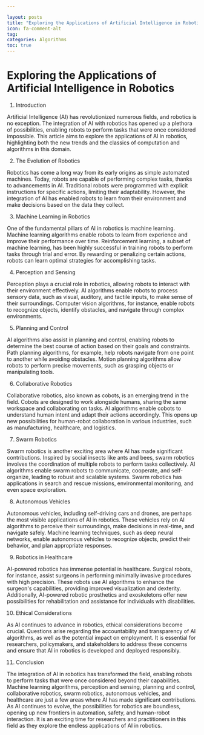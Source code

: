 ```yaml
---

layout: posts
title: "Exploring the Applications of Artificial Intelligence in Robotics"
icon: fa-comment-alt
tag:      
categories: Algorithms
toc: true
---
```




# Exploring the Applications of Artificial Intelligence in Robotics

1. Introduction

Artificial Intelligence (AI) has revolutionized numerous fields, and robotics is no exception. The integration of AI with robotics has opened up a plethora of possibilities, enabling robots to perform tasks that were once considered impossible. This article aims to explore the applications of AI in robotics, highlighting both the new trends and the classics of computation and algorithms in this domain.

2. The Evolution of Robotics

Robotics has come a long way from its early origins as simple automated machines. Today, robots are capable of performing complex tasks, thanks to advancements in AI. Traditional robots were programmed with explicit instructions for specific actions, limiting their adaptability. However, the integration of AI has enabled robots to learn from their environment and make decisions based on the data they collect.

3. Machine Learning in Robotics

One of the fundamental pillars of AI in robotics is machine learning. Machine learning algorithms enable robots to learn from experience and improve their performance over time. Reinforcement learning, a subset of machine learning, has been highly successful in training robots to perform tasks through trial and error. By rewarding or penalizing certain actions, robots can learn optimal strategies for accomplishing tasks.

4. Perception and Sensing

Perception plays a crucial role in robotics, allowing robots to interact with their environment effectively. AI algorithms enable robots to process sensory data, such as visual, auditory, and tactile inputs, to make sense of their surroundings. Computer vision algorithms, for instance, enable robots to recognize objects, identify obstacles, and navigate through complex environments.

5. Planning and Control

AI algorithms also assist in planning and control, enabling robots to determine the best course of action based on their goals and constraints. Path planning algorithms, for example, help robots navigate from one point to another while avoiding obstacles. Motion planning algorithms allow robots to perform precise movements, such as grasping objects or manipulating tools.

6. Collaborative Robotics

Collaborative robotics, also known as cobots, is an emerging trend in the field. Cobots are designed to work alongside humans, sharing the same workspace and collaborating on tasks. AI algorithms enable cobots to understand human intent and adapt their actions accordingly. This opens up new possibilities for human-robot collaboration in various industries, such as manufacturing, healthcare, and logistics.

7. Swarm Robotics

Swarm robotics is another exciting area where AI has made significant contributions. Inspired by social insects like ants and bees, swarm robotics involves the coordination of multiple robots to perform tasks collectively. AI algorithms enable swarm robots to communicate, cooperate, and self-organize, leading to robust and scalable systems. Swarm robotics has applications in search and rescue missions, environmental monitoring, and even space exploration.

8. Autonomous Vehicles

Autonomous vehicles, including self-driving cars and drones, are perhaps the most visible applications of AI in robotics. These vehicles rely on AI algorithms to perceive their surroundings, make decisions in real-time, and navigate safely. Machine learning techniques, such as deep neural networks, enable autonomous vehicles to recognize objects, predict their behavior, and plan appropriate responses.

9. Robotics in Healthcare

AI-powered robotics has immense potential in healthcare. Surgical robots, for instance, assist surgeons in performing minimally invasive procedures with high precision. These robots use AI algorithms to enhance the surgeon's capabilities, providing improved visualization and dexterity. Additionally, AI-powered robotic prosthetics and exoskeletons offer new possibilities for rehabilitation and assistance for individuals with disabilities.

10. Ethical Considerations

As AI continues to advance in robotics, ethical considerations become crucial. Questions arise regarding the accountability and transparency of AI algorithms, as well as the potential impact on employment. It is essential for researchers, policymakers, and stakeholders to address these concerns and ensure that AI in robotics is developed and deployed responsibly.

11. Conclusion

The integration of AI in robotics has transformed the field, enabling robots to perform tasks that were once considered beyond their capabilities. Machine learning algorithms, perception and sensing, planning and control, collaborative robotics, swarm robotics, autonomous vehicles, and healthcare are just a few areas where AI has made significant contributions. As AI continues to evolve, the possibilities for robotics are boundless, opening up new frontiers in automation, safety, and human-robot interaction. It is an exciting time for researchers and practitioners in this field as they explore the endless applications of AI in robotics.